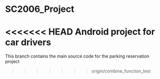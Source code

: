 # SC2006_Project

<<<<<<< HEAD
Android project for car drivers
=======
This branch contains the main source code for the parking reservation project

>>>>>>> origin/combine_function_test
